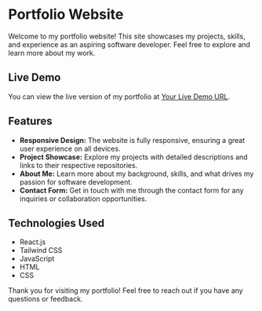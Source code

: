# Portfolio Website

Welcome to my portfolio website! This site showcases my projects, skills, and experience as an aspiring software developer. Feel free to explore and learn more about my work.

## Live Demo

You can view the live version of my portfolio at [Your Live Demo URL](https://arsalanrather.vercel.app/).

## Features

- **Responsive Design:** The website is fully responsive, ensuring a great user experience on all devices.
- **Project Showcase:** Explore my projects with detailed descriptions and links to their respective repositories.
- **About Me:** Learn more about my background, skills, and what drives my passion for software development.
- **Contact Form:** Get in touch with me through the contact form for any inquiries or collaboration opportunities.

## Technologies Used

- React.js
- Tailwind CSS
- JavaScript
- HTML
- CSS

Thank you for visiting my portfolio! Feel free to reach out if you have any questions or feedback.
